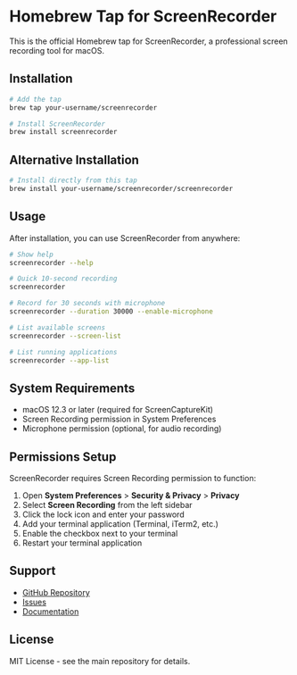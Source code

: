 # Homebrew Tap for ScreenRecorder

This is the official Homebrew tap for ScreenRecorder, a professional screen recording tool for macOS.

## Installation

```bash
# Add the tap
brew tap your-username/screenrecorder

# Install ScreenRecorder
brew install screenrecorder
```

## Alternative Installation

```bash
# Install directly from this tap
brew install your-username/screenrecorder/screenrecorder
```

## Usage

After installation, you can use ScreenRecorder from anywhere:

```bash
# Show help
screenrecorder --help

# Quick 10-second recording
screenrecorder

# Record for 30 seconds with microphone
screenrecorder --duration 30000 --enable-microphone

# List available screens
screenrecorder --screen-list

# List running applications
screenrecorder --app-list
```

## System Requirements

- macOS 12.3 or later (required for ScreenCaptureKit)
- Screen Recording permission in System Preferences
- Microphone permission (optional, for audio recording)

## Permissions Setup

ScreenRecorder requires Screen Recording permission to function:

1. Open **System Preferences** > **Security & Privacy** > **Privacy**
2. Select **Screen Recording** from the left sidebar
3. Click the lock icon and enter your password
4. Add your terminal application (Terminal, iTerm2, etc.)
5. Enable the checkbox next to your terminal
6. Restart your terminal application

## Support

- [GitHub Repository](https://github.com/your-username/ScreenRecorder)
- [Issues](https://github.com/your-username/ScreenRecorder/issues)
- [Documentation](https://github.com/your-username/ScreenRecorder#readme)

## License

MIT License - see the main repository for details.